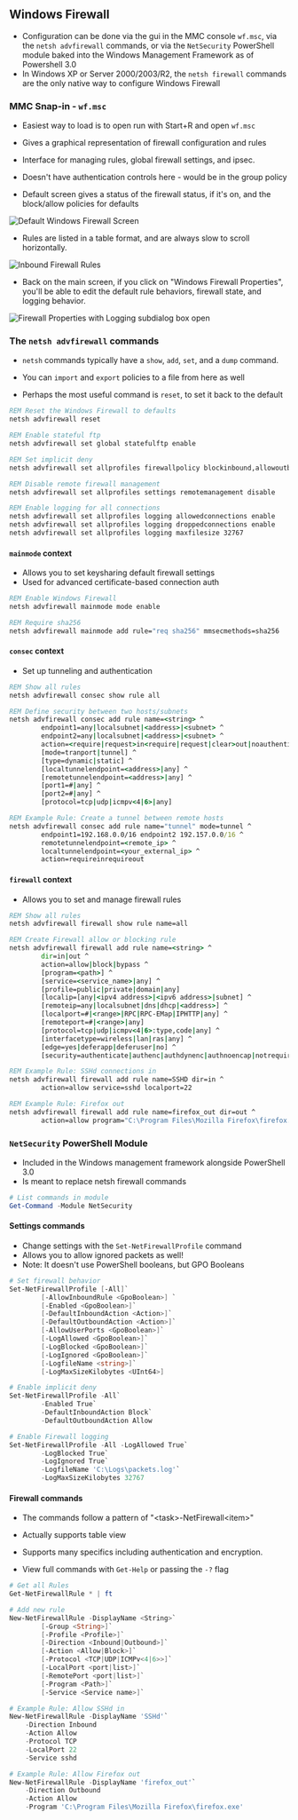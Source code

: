 ## Windows Firewall

- Configuration can be done via the gui in the MMC console `wf.msc`, via the `netsh advfirewall` commands, or via the `NetSecurity` PowerShell module baked into the Windows Management Framework as of Powershell 3.0
- In Windows XP or Server 2000/2003/R2, the `netsh firewall` commands are the only native way to configure Windows Firewall

### MMC Snap-in - `wf.msc`

- Easiest way to load is to open run with Start+R and open `wf.msc`
- Gives a graphical representation of firewall configuration and rules
- Interface for managing rules, global firewall settings, and ipsec.
- Doesn't have authentication controls here - would be in the group policy

- Default screen gives a status of the firewall status, if it's on, and the block/allow policies for defaults

![Default Windows Firewall Screen](./images/wf_default.png)

- Rules are listed in a table format, and are always slow to scroll horizontally.

![Inbound Firewall Rules](./images/wf_rules.png)

- Back on the main screen, if you click on "Windows Firewall Properties", you'll be able to edit the default rule behaviors, firewall state, and logging behavior.

![Firewall Properties with Logging subdialog box open](./images/wf_settings.png)

### The `netsh advfirewall` commands

- `netsh` commands typically have a `show`, `add`, `set`, and a `dump` command.
- You can `import` and `export` policies to a file from here as well

- Perhaps the most useful command is `reset`, to set it back to the default

```bat
REM Reset the Windows Firewall to defaults
netsh advfirewall reset

REM Enable stateful ftp
netsh advfirewall set global statefulftp enable

REM Set implicit deny
netsh advfirewall set allprofiles firewallpolicy blockinbound,allowoutbound

REM Disable remote firewall management
netsh advfirewall set allprofiles settings remotemanagement disable

REM Enable logging for all connections
netsh advfirewall set allprofiles logging allowedconnections enable
netsh advfirewall set allprofiles logging droppedconnections enable
netsh advfirewall set allprofiles logging maxfilesize 32767
```

#### `mainmode` context

- Allows you to set keysharing default firewall settings
- Used for advanced certificate-based connection auth

```bat
REM Enable Windows Firewall
netsh advfirewall mainmode mode enable

REM Require sha256
netsh advfirewall mainmode add rule="req sha256" mmsecmethods=sha256
```

#### `consec` context

- Set up tunneling and authentication

```bat
REM Show all rules
netsh advfirewall consec show rule all

REM Define security between two hosts/subnets
netsh advfirewall consec add rule name=<string> ^
        endpoint1=any|localsubnet|<address>|<subnet> ^
        endpoint2=any|localsubnet|<address>|<subnet> ^
        action=<require|request>in<require|request|clear>out|noauthentication ^
        [mode=tranport|tunnel] ^
        [type=dynamic|static] ^
        [localtunnelendpoint=<address>|any] ^
        [remotetunnelendpoint=<address>|any] ^
        [port1=#|any] ^
        [port2=#|any] ^
        [protocol=tcp|udp|icmpv<4|6>|any]

REM Example Rule: Create a tunnel between remote hosts
netsh advfirewall consec add rule name="tunnel" mode=tunnel ^
        endpoint1=192.168.0.0/16 endpoint2 192.157.0.0/16 ^
        remotetunnelendpoint=<remote_ip> ^
        localtunnelendpoint=<your_external_ip> ^
        action=requireinrequireout
```

#### `firewall` context

- Allows you to set and manage firewall rules

```bat
REM Show all rules
netsh advfirewall firewall show rule name=all

REM Create Firewall allow or blocking rule
netsh advfirewall firewall add rule name=<string> ^
        dir=in|out ^
        action=allow|block|bypass ^
        [program=<path>] ^
        [service=<service_name>|any] ^
        [profile=public|private|domain|any]
        [localip=[any|<ipv4 address>|<ipv6 address>|subnet] ^
        [remoteip=any|localsubnet|dns|dhcp|<address>] ^
        [localport=#|<range>|RPC|RPC-EMap|IPHTTP|any] ^
        [remoteport=#|<range>|any]
        [protocol=tcp|udp|icmpv<4|6>:type,code|any] ^
        [interfacetype=wireless|lan|ras|any] ^
        [edge=yes|deferapp|deferuser|no] ^
        [security=authenticate|authenc|authdynenc|authnoencap|notrequired]

REM Example Rule: SSHd connections in
netsh advfirewall firewall add rule name=SSHD dir=in ^
        action=allow service=sshd localport=22

REM Example Rule: Firefox out
netsh advfirewall firewall add rule name=firefox_out dir=out ^
        action=allow program="C:\Program Files\Mozilla Firefox\firefox.exe"
```

### `NetSecurity` PowerShell Module

- Included in the Windows management framework alongside PowerShell 3.0
- Is meant to replace netsh firewall commands

```PowerShell
# List commands in module
Get-Command -Module NetSecurity
```

#### Settings commands

- Change settings with the `Set-NetFirewallProfile` command
- Allows you to allow ignored packets as well!
- Note: It doesn't use PowerShell booleans, but GPO Booleans

```PowerShell
# Set firewall behavior
Set-NetFirewallProfile [-All]`
        [-AllowInboundRule <GpoBoolean>] `
        [-Enabled <GpoBoolean>]`
        [-DefaultInboundAction <Action>]`
        [-DefaultOutboundAction <Action>]`
        [-AllowUserPorts <GpoBoolean>]`
        [-LogAllowed <GpoBoolean>]`
        [-LogBlocked <GpoBoolean>]`
        [-LogIgnored <GpoBoolean>]`
        [-LogfileName <string>]`
        [-LogMaxSizeKilobytes <UInt64>]

# Enable implicit deny
Set-NetFirewallProfile -All`
        -Enabled True`
        -DefaultInboundAction Block`
        -DefaultOutboundAction Allow

# Enable Firewall logging
Set-NetFirewallProfile -All -LogAllowed True`
        -LogBlocked True`
        -LogIgnored True`
        -LogfileName 'C:\Logs\packets.log'`
        -LogMaxSizeKilobytes 32767
```

#### Firewall commands

- The commands follow a pattern of "\<task\>-NetFirewall\<item\>"

- Actually supports table view

- Supports many specifics including authentication and encryption.

- View full commands with `Get-Help` or passing the `-?` flag

```PowerShell
# Get all Rules
Get-NetFirewallRule * | ft

# Add new rule
New-NetFirewallRule -DisplayName <String>`
        [-Group <String>]`
        [-Profile <Profile>]`
        [-Direction <Inbound|Outbound>]`
        [-Action <Allow|Block>]`
        [-Protocol <TCP|UDP|ICMPv<4|6>>]`
        [-LocalPort <port|list>]`
        [-RemotePort <port|list>]`
        [-Program <Path>]`
        [-Service <Service name>]`

# Example Rule: Allow SSHd in
New-NetFirewallRule -DisplayName 'SSHd'`
    -Direction Inbound
    -Action Allow
    -Protocol TCP
    -LocalPort 22
    -Service sshd

# Example Rule: Allow Firefox out
New-NetFirewallRule -DisplayName 'firefox_out'`
    -Direction Outbound
    -Action Allow
    -Program 'C:\Program Files\Mozilla Firefox\firefox.exe'
```
